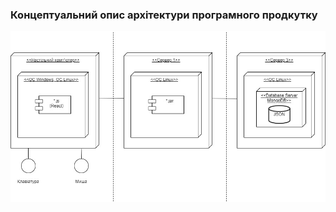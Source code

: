 ### Концептуальний опис архітектури програмного продкутку
![UML-діаграма розгортання для ПП RWA-типу](./UML_діаграма_розгортання_для_ПП_RWA_типу.jpg)
